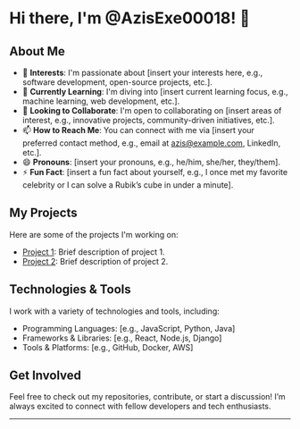 # Hi there, I'm @AzisExe00018! 👋

## About Me
- 👀 **Interests**: I'm passionate about [insert your interests here, e.g., software development, open-source projects, etc.].
- 🌱 **Currently Learning**: I'm diving into [insert current learning focus, e.g., machine learning, web development, etc.].
- 💞️ **Looking to Collaborate**: I'm open to collaborating on [insert areas of interest, e.g., innovative projects, community-driven initiatives, etc.].
- 📫 **How to Reach Me**: You can connect with me via [insert your preferred contact method, e.g., email at azis@example.com, LinkedIn, etc.].
- 😄 **Pronouns**: [insert your pronouns, e.g., he/him, she/her, they/them].
- ⚡ **Fun Fact**: [insert a fun fact about yourself, e.g., I once met my favorite celebrity or I can solve a Rubik’s cube in under a minute].

## My Projects
Here are some of the projects I'm working on:
- [Project 1](link-to-project): Brief description of project 1.
- [Project 2](link-to-project): Brief description of project 2.

## Technologies & Tools
I work with a variety of technologies and tools, including:
- Programming Languages: [e.g., JavaScript, Python, Java]
- Frameworks & Libraries: [e.g., React, Node.js, Django]
- Tools & Platforms: [e.g., GitHub, Docker, AWS]

## Get Involved
Feel free to check out my repositories, contribute, or start a discussion! I’m always excited to connect with fellow developers and tech enthusiasts.

---

<!---
AzisExe00018/AzisExe00018 is a ✨ special ✨ repository because its `README.md` (this file) appears on your GitHub profile.
You can click the Preview link to take a look at your changes.
--->
